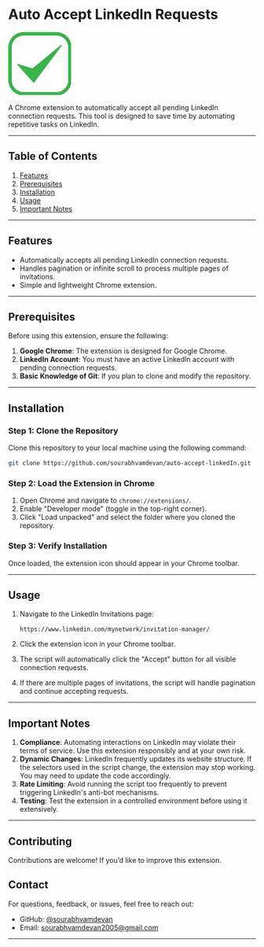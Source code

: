 

# Auto Accept LinkedIn Requests

![Chrome Extension Icon](icon.png)

A Chrome extension to automatically accept all pending LinkedIn connection requests. This tool is designed to save time by automating repetitive tasks on LinkedIn.

---

## Table of Contents

1. [Features](#features)
2. [Prerequisites](#prerequisites)
3. [Installation](#installation)
4. [Usage](#usage)
5. [Important Notes](#important-notes)


---

## Features

- Automatically accepts all pending LinkedIn connection requests.
- Handles pagination or infinite scroll to process multiple pages of invitations.
- Simple and lightweight Chrome extension.

---

## Prerequisites

Before using this extension, ensure the following:

1. **Google Chrome**: The extension is designed for Google Chrome.
2. **LinkedIn Account**: You must have an active LinkedIn account with pending connection requests.
3. **Basic Knowledge of Git**: If you plan to clone and modify the repository.

---

## Installation

### Step 1: Clone the Repository
Clone this repository to your local machine using the following command:
```bash
git clone https://github.com/sourabhvamdevan/auto-accept-linkedIn.git
```

### Step 2: Load the Extension in Chrome
1. Open Chrome and navigate to `chrome://extensions/`.
2. Enable "Developer mode" (toggle in the top-right corner).
3. Click "Load unpacked" and select the folder where you cloned the repository.

### Step 3: Verify Installation
Once loaded, the extension icon should appear in your Chrome toolbar.

---

## Usage

1. Navigate to the LinkedIn Invitations page:
   ```
   https://www.linkedin.com/mynetwork/invitation-manager/
   ```

2. Click the extension icon in your Chrome toolbar.

3. The script will automatically click the "Accept" button for all visible connection requests.

4. If there are multiple pages of invitations, the script will handle pagination and continue accepting requests.

---

## Important Notes

1. **Compliance**: Automating interactions on LinkedIn may violate their terms of service. Use this extension responsibly and at your own risk.
2. **Dynamic Changes**: LinkedIn frequently updates its website structure. If the selectors used in the script change, the extension may stop working. You may need to update the code accordingly.
3. **Rate Limiting**: Avoid running the script too frequently to prevent triggering LinkedIn's anti-bot mechanisms.
4. **Testing**: Test the extension in a controlled environment before using it extensively.

---

## Contributing

Contributions are welcome! If you’d like to improve this extension.




## Contact

For questions, feedback, or issues, feel free to reach out:

- GitHub: [@sourabhvamdevan](https://github.com/sourabhvamdevan)
- Email: sourabhvamdevan2005@gmail.com

---


